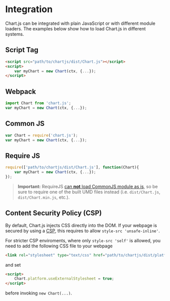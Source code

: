 # Integration

Chart.js can be integrated with plain JavaScript or with different module loaders. The examples below show how to load Chart.js in different systems.

## Script Tag

```html
<script src="path/to/chartjs/dist/Chart.js"></script>
<script>
    var myChart = new Chart(ctx, {...});
</script>
```

## Webpack

```javascript
import Chart from 'chart.js';
var myChart = new Chart(ctx, {...});
```

## Common JS

```javascript
var Chart = require('chart.js');
var myChart = new Chart(ctx, {...});
```

## Require JS

```javascript
require(['path/to/chartjs/dist/Chart.js'], function(Chart){
    var myChart = new Chart(ctx, {...});
});
```

> **Important:** RequireJS [can **not** load CommonJS module as is](http://www.requirejs.org/docs/commonjs.html#intro), so be sure to require one of the built UMD files instead (i.e. `dist/Chart.js`, `dist/Chart.min.js`, etc.).

## Content Security Policy (CSP)

By default, Chart.js injects CSS directly into the DOM. If your webpage is secured by using a [CSP](https://developer.mozilla.org/en-US/docs/Web/HTTP/Headers/Content-Security-Policy), this requires to allow `style-src 'unsafe-inline'`.

For stricter CSP enviroments, where only `style-src 'self'` is allowed, you need to add the following CSS file to your webpage

```html
<link rel="stylesheet" type="text/css" href="path/to/chartjs/dist/platforms/platform.dom.css">
```

and set

```html
<script>
    Chart.platform.useExternalStylesheet = true;
</script>
```

before invoking `new Chart(...)`.

